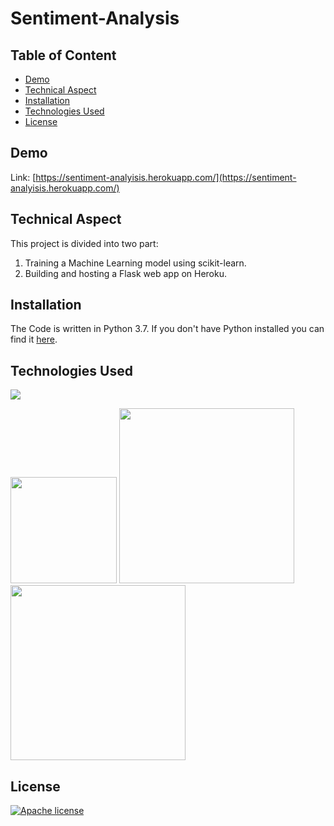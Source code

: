 # Sentiment-Analysis
## Table of Content
  * [Demo](#demo)
  * [Technical Aspect](#technical-aspect)
  * [Installation](#installation)
  * [Technologies Used](#technologies-used)
  * [License](#license)


## Demo
Link: [https://sentiment-analyisis.herokuapp.com/](https://sentiment-analyisis.herokuapp.com/)


## Technical Aspect
This project is divided into two part:
1. Training a Machine Learning model using scikit-learn.
2. Building and hosting a Flask web app on Heroku.

## Installation
The Code is written in Python 3.7. If you don't have Python installed you can find it [here](https://www.python.org/downloads/).

## Technologies Used

![](https://forthebadge.com/images/badges/made-with-python.svg)

[<img target="_blank" src="https://flask.palletsprojects.com/en/1.1.x/_images/flask-logo.png" width=170>](https://flask.palletsprojects.com/en/1.1.x/) [<img target="_blank" src="https://number1.co.za/wp-content/uploads/2017/10/gunicorn_logo-300x85.png" width=280>](https://gunicorn.org) [<img target="_blank" src="https://raw.githubusercontent.com/donnemartin/data-science-ipython-notebooks/master/images/scikitlearn.png" width=280>](https://scikit-learn.org)



## License
[![Apache license](https://img.shields.io/badge/license-apache-blue?style=for-the-badge&logo=appveyor)](http://www.apache.org/licenses/LICENSE-2.0e)
